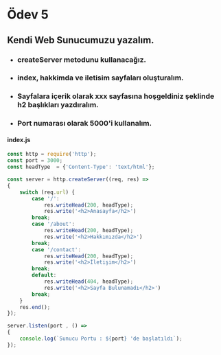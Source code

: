 
# Ödev 5
## Kendi Web Sunucumuzu yazalım.
* ### createServer metodunu kullanacağız.
* ### index, hakkimda ve iletisim sayfaları oluşturalım.
* ### Sayfalara içerik olarak xxx sayfasına hoşgeldiniz şeklinde h2 başlıkları yazdıralım.
* ### Port numarası olarak 5000'i kullanalım.

#### index.js
```Javascript
const http = require('http');
const port = 3000;
const headType  = {'Content-Type': 'text/html'};

const server = http.createServer((req, res) => 
{
    switch (req.url) {
        case '/':
            res.writeHead(200, headType);
            res.write('<h2>Anasayfa</h2>')
        break;
        case '/about':
            res.writeHead(200, headType);
            res.write('<h2>Hakkımızda</h2>')
        break;
        case '/contact':
            res.writeHead(200, headType);
            res.write('<h2>İletişim</h2>')
        break;
        default:
            res.writeHead(404, headType);
            res.write('<h2>Sayfa Bulunamadı</h2>')
        break;
    }
    res.end();
});

server.listen(port , () =>
{
    console.log(`Sunucu Portu : ${port} 'de başlatıldı`);
});
```
